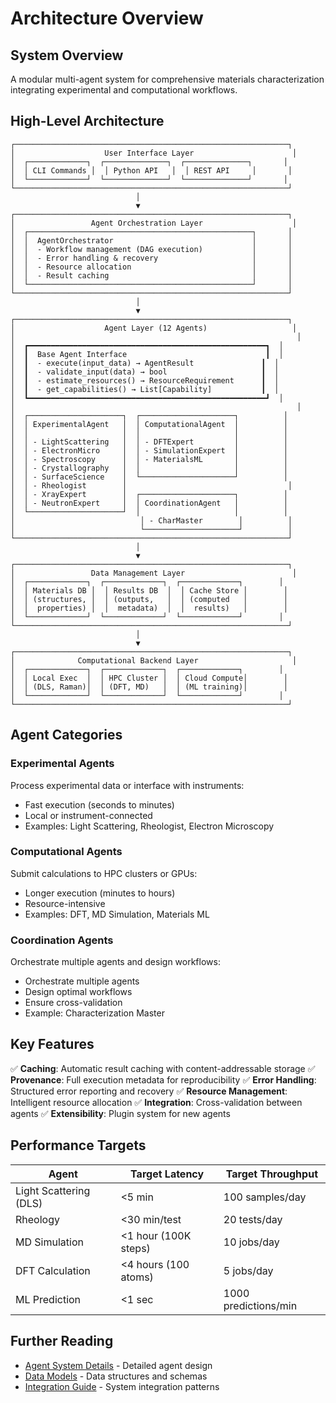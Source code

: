 # Architecture Overview

## System Overview

A modular multi-agent system for comprehensive materials characterization integrating experimental and computational workflows.

## High-Level Architecture

```
┌─────────────────────────────────────────────────────────────┐
│                    User Interface Layer                      │
│  ┌─────────────┐  ┌──────────────┐  ┌──────────────┐       │
│  │ CLI Commands │  │ Python API   │  │ REST API     │       │
│  └─────────────┘  └──────────────┘  └──────────────┘       │
└─────────────────────────────────────────────────────────────┘
                            │
                            ▼
┌─────────────────────────────────────────────────────────────┐
│                 Agent Orchestration Layer                    │
│  ┌──────────────────────────────────────────────────┐       │
│  │  AgentOrchestrator                               │       │
│  │  - Workflow management (DAG execution)           │       │
│  │  - Error handling & recovery                     │       │
│  │  - Resource allocation                           │       │
│  │  - Result caching                                │       │
│  └──────────────────────────────────────────────────┘       │
└─────────────────────────────────────────────────────────────┘
                            │
                            ▼
┌─────────────────────────────────────────────────────────────┐
│                    Agent Layer (12 Agents)                   │
│                                                               │
│  ┏━━━━━━━━━━━━━━━━━━━━━━━━━━━━━━━━━━━━━━━━━━━━━━━━━━━━━┓  │
│  ┃  Base Agent Interface                               ┃  │
│  ┃  - execute(input_data) → AgentResult               ┃  │
│  ┃  - validate_input(data) → bool                     ┃  │
│  ┃  - estimate_resources() → ResourceRequirement      ┃  │
│  ┃  - get_capabilities() → List[Capability]           ┃  │
│  ┗━━━━━━━━━━━━━━━━━━━━━━━━━━━━━━━━━━━━━━━━━━━━━━━━━━━━━┛  │
│                                                               │
│  ┌─────────────────────┐  ┌─────────────────────┐          │
│  │ ExperimentalAgent   │  │ ComputationalAgent  │          │
│  │                     │  │                     │          │
│  │ - LightScattering   │  │ - DFTExpert         │          │
│  │ - ElectronMicro     │  │ - SimulationExpert  │          │
│  │ - Spectroscopy      │  │ - MaterialsML       │          │
│  │ - Crystallography   │  │                     │          │
│  │ - SurfaceScience    │  └─────────────────────┘          │
│  │ - Rheologist        │                                    │
│  │ - XrayExpert        │  ┌─────────────────────┐          │
│  │ - NeutronExpert     │  │ CoordinationAgent   │          │
│  └─────────────────────┘  │                     │          │
│                            │ - CharMaster        │          │
│                            └─────────────────────┘          │
└─────────────────────────────────────────────────────────────┘
                            │
                            ▼
┌─────────────────────────────────────────────────────────────┐
│                 Data Management Layer                        │
│  ┌─────────────┐  ┌─────────────┐  ┌─────────────┐        │
│  │ Materials DB │  │ Results DB  │  │ Cache Store │        │
│  │ (structures, │  │ (outputs,   │  │ (computed   │        │
│  │  properties) │  │  metadata)  │  │  results)   │        │
│  └─────────────┘  └─────────────┘  └─────────────┘        │
└─────────────────────────────────────────────────────────────┘
                            │
                            ▼
┌─────────────────────────────────────────────────────────────┐
│              Computational Backend Layer                     │
│  ┌─────────────┐  ┌─────────────┐  ┌─────────────┐        │
│  │ Local Exec  │  │ HPC Cluster │  │ Cloud Compute│        │
│  │ (DLS, Raman)│  │ (DFT, MD)   │  │ (ML training)│        │
│  └─────────────┘  └─────────────┘  └─────────────┘        │
└─────────────────────────────────────────────────────────────┘
```

## Agent Categories

### Experimental Agents
Process experimental data or interface with instruments:
- Fast execution (seconds to minutes)
- Local or instrument-connected
- Examples: Light Scattering, Rheologist, Electron Microscopy

### Computational Agents
Submit calculations to HPC clusters or GPUs:
- Longer execution (minutes to hours)
- Resource-intensive
- Examples: DFT, MD Simulation, Materials ML

### Coordination Agents
Orchestrate multiple agents and design workflows:
- Orchestrate multiple agents
- Design optimal workflows
- Ensure cross-validation
- Example: Characterization Master

## Key Features

✅ **Caching**: Automatic result caching with content-addressable storage
✅ **Provenance**: Full execution metadata for reproducibility
✅ **Error Handling**: Structured error reporting and recovery
✅ **Resource Management**: Intelligent resource allocation
✅ **Integration**: Cross-validation between agents
✅ **Extensibility**: Plugin system for new agents

## Performance Targets

| Agent | Target Latency | Target Throughput |
|-------|---------------|-------------------|
| Light Scattering (DLS) | <5 min | 100 samples/day |
| Rheology | <30 min/test | 20 tests/day |
| MD Simulation | <1 hour (100K steps) | 10 jobs/day |
| DFT Calculation | <4 hours (100 atoms) | 5 jobs/day |
| ML Prediction | <1 sec | 1000 predictions/min |

## Further Reading

- [Agent System Details](agent-system.md) - Detailed agent design
- [Data Models](data-models.md) - Data structures and schemas
- [Integration Guide](integration.md) - System integration patterns
